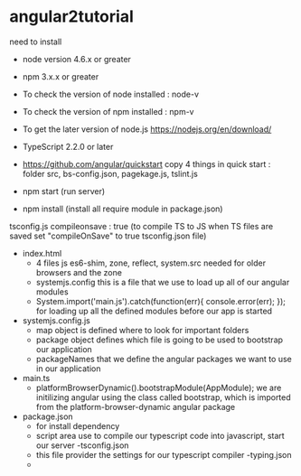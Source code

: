 # angular2tutorial
need to install 
- node version 4.6.x or greater

- npm 3.x.x or greater

- To check the version of node installed : node-v

- To check the version of npm installed : npm-v

- To get the later version of node.js https://nodejs.org/en/download/

- TypeScript 2.2.0 or later

- https://github.com/angular/quickstart 
	copy 4 things in quick start : folder src, bs-config.json, pagekage.js, tslint.js

- npm start (run server)
- npm install (install all require module in package.json)

tsconfig.js
compileonsave : true (to compile TS to JS when TS files are saved set "compileOnSave" to true tsconfig.json file)

- index.html
	+ 4 files js es6-shim, zone, reflect, system.src needed for older browsers and the zone
	+ systemjs.config this is a file that we use to load up all of our angular modules
	+ System.import('main.js').catch(function(err){ console.error(err); }); for loading up all the defined modules before our app is started
- systemjs.config.js
	+ map object is defined where to look for important folders
	+ package object defines which file is going to be used to bootstrap our application
	+ packageNames that we define the angular packages we want to use in our application
- main.ts
	+ platformBrowserDynamic().bootstrapModule(AppModule); we are initilizing angular using the class called bootstrap, which is imported from the platform-browser-dynamic angular package
- package.json
	+ for install dependency
	+ script area use to compile our typescript code into javascript, start our server 
-tsconfig.json
	+ this file provider the settings for our typescript compiler
-typing.json
	+ 